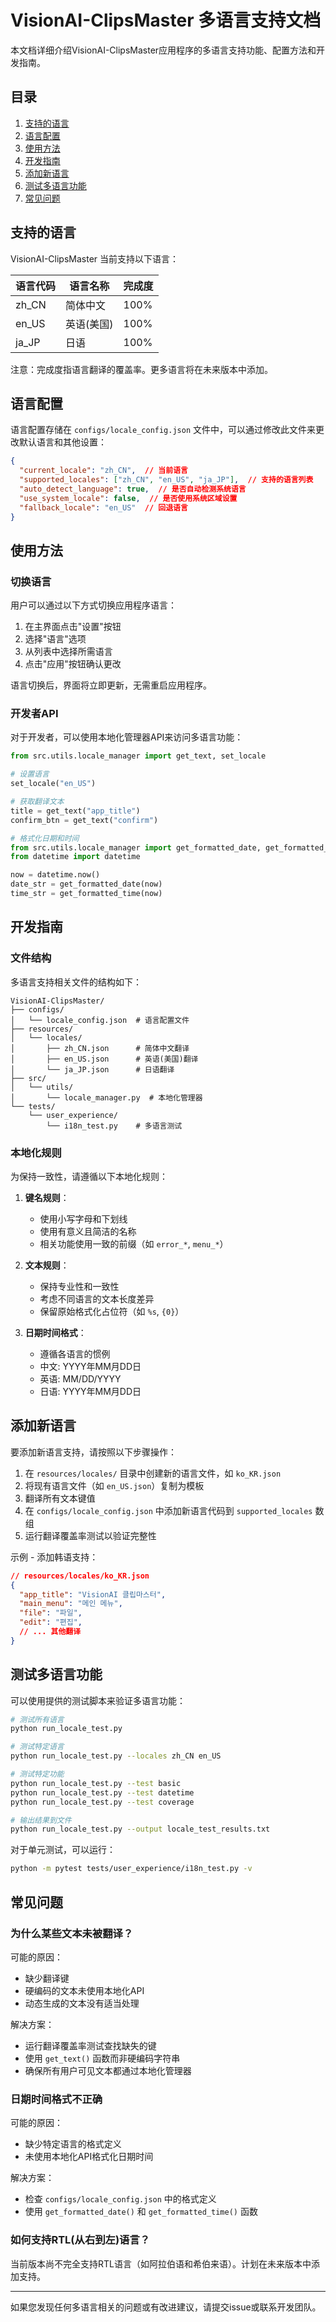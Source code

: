 # VisionAI-ClipsMaster 多语言支持文档

本文档详细介绍VisionAI-ClipsMaster应用程序的多语言支持功能、配置方法和开发指南。

## 目录

1. [支持的语言](#支持的语言)
2. [语言配置](#语言配置)
3. [使用方法](#使用方法)
4. [开发指南](#开发指南)
5. [添加新语言](#添加新语言)
6. [测试多语言功能](#测试多语言功能)
7. [常见问题](#常见问题)

## 支持的语言

VisionAI-ClipsMaster 当前支持以下语言：

| 语言代码 | 语言名称 | 完成度 |
|---------|---------|-------|
| zh_CN   | 简体中文 | 100%  |
| en_US   | 英语(美国) | 100% |
| ja_JP   | 日语 | 100%  |

注意：完成度指语言翻译的覆盖率。更多语言将在未来版本中添加。

## 语言配置

语言配置存储在 `configs/locale_config.json` 文件中，可以通过修改此文件来更改默认语言和其他设置：

```json
{
  "current_locale": "zh_CN",  // 当前语言
  "supported_locales": ["zh_CN", "en_US", "ja_JP"],  // 支持的语言列表
  "auto_detect_language": true,  // 是否自动检测系统语言
  "use_system_locale": false,  // 是否使用系统区域设置
  "fallback_locale": "en_US"  // 回退语言
}
```

## 使用方法

### 切换语言

用户可以通过以下方式切换应用程序语言：

1. 在主界面点击"设置"按钮
2. 选择"语言"选项
3. 从列表中选择所需语言
4. 点击"应用"按钮确认更改

语言切换后，界面将立即更新，无需重启应用程序。

### 开发者API

对于开发者，可以使用本地化管理器API来访问多语言功能：

```python
from src.utils.locale_manager import get_text, set_locale

# 设置语言
set_locale("en_US")

# 获取翻译文本
title = get_text("app_title")
confirm_btn = get_text("confirm")

# 格式化日期和时间
from src.utils.locale_manager import get_formatted_date, get_formatted_time
from datetime import datetime

now = datetime.now()
date_str = get_formatted_date(now)
time_str = get_formatted_time(now)
```

## 开发指南

### 文件结构

多语言支持相关文件的结构如下：

```
VisionAI-ClipsMaster/
├── configs/
│   └── locale_config.json  # 语言配置文件
├── resources/
│   └── locales/
│       ├── zh_CN.json      # 简体中文翻译
│       ├── en_US.json      # 英语(美国)翻译
│       └── ja_JP.json      # 日语翻译
├── src/
│   └── utils/
│       └── locale_manager.py  # 本地化管理器
└── tests/
    └── user_experience/
        └── i18n_test.py    # 多语言测试
```

### 本地化规则

为保持一致性，请遵循以下本地化规则：

1. **键名规则**：
   - 使用小写字母和下划线
   - 使用有意义且简洁的名称
   - 相关功能使用一致的前缀（如 `error_*`, `menu_*`）

2. **文本规则**：
   - 保持专业性和一致性
   - 考虑不同语言的文本长度差异
   - 保留原始格式化占位符（如 `%s`, `{0}`）

3. **日期时间格式**：
   - 遵循各语言的惯例
   - 中文: YYYY年MM月DD日
   - 英语: MM/DD/YYYY
   - 日语: YYYY年MM月DD日

## 添加新语言

要添加新语言支持，请按照以下步骤操作：

1. 在 `resources/locales/` 目录中创建新的语言文件，如 `ko_KR.json`
2. 将现有语言文件（如 `en_US.json`）复制为模板
3. 翻译所有文本键值
4. 在 `configs/locale_config.json` 中添加新语言代码到 `supported_locales` 数组
5. 运行翻译覆盖率测试以验证完整性

示例 - 添加韩语支持：

```json
// resources/locales/ko_KR.json
{
  "app_title": "VisionAI 클립마스터",
  "main_menu": "메인 메뉴",
  "file": "파일",
  "edit": "편집",
  // ... 其他翻译
}
```

## 测试多语言功能

可以使用提供的测试脚本来验证多语言功能：

```bash
# 测试所有语言
python run_locale_test.py

# 测试特定语言
python run_locale_test.py --locales zh_CN en_US

# 测试特定功能
python run_locale_test.py --test basic
python run_locale_test.py --test datetime
python run_locale_test.py --test coverage

# 输出结果到文件
python run_locale_test.py --output locale_test_results.txt
```

对于单元测试，可以运行：

```bash
python -m pytest tests/user_experience/i18n_test.py -v
```

## 常见问题

### 为什么某些文本未被翻译？

可能的原因：
- 缺少翻译键
- 硬编码的文本未使用本地化API
- 动态生成的文本没有适当处理

解决方案：
- 运行翻译覆盖率测试查找缺失的键
- 使用 `get_text()` 函数而非硬编码字符串
- 确保所有用户可见文本都通过本地化管理器

### 日期时间格式不正确

可能的原因：
- 缺少特定语言的格式定义
- 未使用本地化API格式化日期时间

解决方案：
- 检查 `configs/locale_config.json` 中的格式定义
- 使用 `get_formatted_date()` 和 `get_formatted_time()` 函数

### 如何支持RTL(从右到左)语言？

当前版本尚不完全支持RTL语言（如阿拉伯语和希伯来语）。计划在未来版本中添加支持。

---

如果您发现任何多语言相关的问题或有改进建议，请提交issue或联系开发团队。 